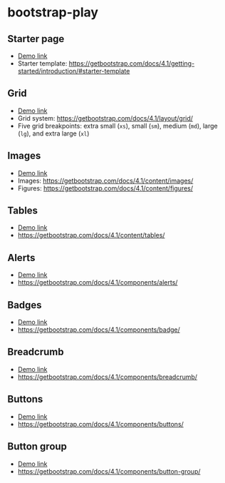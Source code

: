 # bootstrap-play

## Starter page
* [Demo link](demo/starter.html)
* Starter template: https://getbootstrap.com/docs/4.1/getting-started/introduction/#starter-template

## Grid
* [Demo link](demo/01.html)
* Grid system: https://getbootstrap.com/docs/4.1/layout/grid/
* Five grid breakpoints: extra small (`xs`), small (`sm`), medium (`md`), large (`lg`), and extra large (`xl`)

## Images
* [Demo link](demo/02.html)
* Images: https://getbootstrap.com/docs/4.1/content/images/
* Figures: https://getbootstrap.com/docs/4.1/content/figures/

## Tables
* [Demo link](demo/03.html)
* https://getbootstrap.com/docs/4.1/content/tables/

## Alerts
* [Demo link](demo/04.html)
* https://getbootstrap.com/docs/4.1/components/alerts/

## Badges
* [Demo link](demo/05.html)
* https://getbootstrap.com/docs/4.1/components/badge/

## Breadcrumb
* [Demo link](demo/06.html)
* https://getbootstrap.com/docs/4.1/components/breadcrumb/

## Buttons
* [Demo link](demo/07.html)
* https://getbootstrap.com/docs/4.1/components/buttons/

## Button group
* [Demo link](demo/08.html)
* https://getbootstrap.com/docs/4.1/components/button-group/
